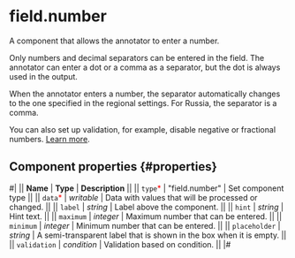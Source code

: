 # field.number

A component that allows the annotator to enter a number.

Only numbers and decimal separators can be entered in the field. The annotator can enter a dot or a comma as a separator, but the dot is always used in the output.

When the annotator enters a number, the separator automatically changes to the one specified in the regional settings. For Russia, the separator is a comma.

You can also set up validation, for example, disable negative or fractional numbers. [Learn more](../operations/components-for-numbers.md).

## Component properties {#properties}

#|
|| **Name** | **Type** | **Description** ||
|| `type`<span style="color: red">\*</span> | "field.number" | Set component type ||
|| `data`<span style="color: red">\*</span> | _writable_ | Data with values that will be processed or changed. ||
|| `label` | _string_ | Label above the component. ||
|| `hint` | _string_ | Hint text. ||
|| `maximum` | _integer_ | Maximum number that can be entered. ||
|| `minimum` | _integer_ | Minimum number that can be entered. ||
|| `placeholder` | _string_ | A semi-transparent label that is shown in the box when it is empty. ||
|| `validation` | _condition_ | Validation based on condition. ||
|#
